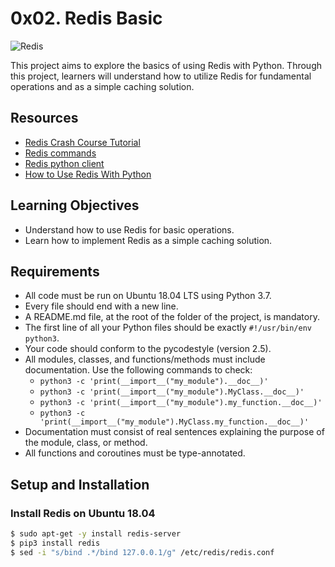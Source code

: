# 0x02. Redis Basic

![Redis](image/redis_image.png)

This project aims to explore the basics of using Redis with Python. Through this project, learners will understand how to utilize Redis for fundamental operations and as a simple caching solution.

## Resources

- [Redis Crash Course Tutorial](https://www.youtube.com/watch?v=Hbt56gFj998)
- [Redis commands](https://redis.io/docs/latest/commands/)
- [Redis python client](https://redis-py.readthedocs.io/en/stable/)
- [How to Use Redis With Python](https://realpython.com/python-redis/)

## Learning Objectives

- Understand how to use Redis for basic operations.
- Learn how to implement Redis as a simple caching solution.

## Requirements

- All code must be run on Ubuntu 18.04 LTS using Python 3.7.
- Every file should end with a new line.
- A README.md file, at the root of the folder of the project, is mandatory.
- The first line of all your Python files should be exactly `#!/usr/bin/env python3`.
- Your code should conform to the pycodestyle (version 2.5).
- All modules, classes, and functions/methods must include documentation. Use the following commands to check:
  - `python3 -c 'print(__import__("my_module").__doc__)'`
  - `python3 -c 'print(__import__("my_module").MyClass.__doc__)'`
  - `python3 -c 'print(__import__("my_module").my_function.__doc__)'`
  - `python3 -c 'print(__import__("my_module").MyClass.my_function.__doc__)'`
- Documentation must consist of real sentences explaining the purpose of the module, class, or method.
- All functions and coroutines must be type-annotated.

## Setup and Installation

### Install Redis on Ubuntu 18.04

```bash
$ sudo apt-get -y install redis-server
$ pip3 install redis
$ sed -i "s/bind .*/bind 127.0.0.1/g" /etc/redis/redis.conf


